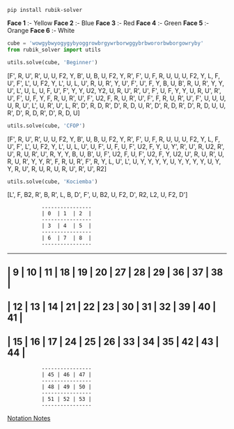 ```
pip install rubik-solver
```

**Face 1** :- Yellow
**Face 2** :- Blue
**Face 3** :- Red
**Face 4** :- Green
**Face 5** :- Orange
**Face 6** :- White

```python
cube = 'wowgybwyogygybyoggrowbrgywrborwggybrbwororbwborgowryby'
from rubik_solver import utils
```
```python
utils.solve(cube, 'Beginner')
```
[F', R, U', R', U, U, F2, Y, B', U, B, U, F2, Y, R', F', U, F, R, U, U, U, F2, Y, L, F, U', F', L', U, F2, Y, L', U, L, U', R, U, R', Y, U', F', U', F, Y, B, U, B', R, U, R', Y, Y, U', L', U, L, U, F, U', F', Y, Y, U2, Y2, U, R, U', R', U', F', U, F, Y, Y, U, R, U', R', U', F', U, F, Y, F, R, U, R', U', F', U2, F, R, U, R', U', F', F, R, U, R', U', F', U, U, U, U, R, U', L', U, R', U', L, R', D', R, D, R', D', R, D, U, R', D', R, D, R', D', R, D, U, U, R', D', R, D, R', D', R, D, U]
```python
utils.solve(cube, 'CFOP')
```
[F', R, U', R', U, U, F2, Y, B', U, B, U, F2, Y, R', F', U, F, R, U, U, U, F2, Y, L, F, U', F', L', U, F2, Y, L', U, L, U', U, F', U, F, U, F', U2, F, Y, U, Y', R', U', R, U2, R', U', R, U, R', U', R, Y, Y, B, U, B', U, F', U2, F, U, F', U2, F, Y, U2, U', R, U, R', U, R, U, R', Y, Y, R', F, R, U, R', F', R, Y, L, U', L', U, Y, Y, Y, Y, U, Y, Y, Y, Y, U, Y, Y, R, U', R, U, R, U, R, U', R', U', R2]
```python
utils.solve(cube, 'Kociemba')
```
[L', F, B2, R', B, R', L, B, D', F', U, B2, U, F2, D', R2, L2, U, F2, D']



               ----------------
               | 0  | 1  | 2  |
               ----------------
               | 3  | 4  | 5  |
               ----------------
               | 6  | 7  | 8  |
               ----------------
-------------------------------------------------------------
| 9  | 10 | 11 | 18 | 19 | 20 | 27 | 28 | 29 | 36 | 37 | 38 |
-------------------------------------------------------------
| 12 | 13 | 14 | 21 | 22 | 23 | 30 | 31 | 32 | 39 | 40 | 41 |
-------------------------------------------------------------
| 15 | 16 | 17 | 24 | 25 | 26 | 33 | 34 | 35 | 42 | 43 | 44 |
-------------------------------------------------------------
               ----------------
               | 45 | 46 | 47 |
               ----------------
               | 48 | 49 | 50 |
               ----------------
               | 51 | 52 | 53 |
               ----------------



[Notation Notes](https://rubiks.fandom.com/wiki/Notation)